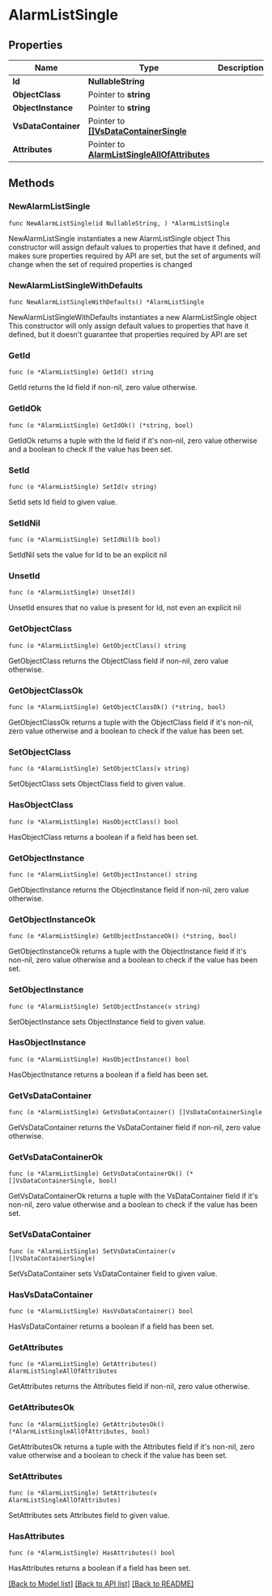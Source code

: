 # AlarmListSingle

## Properties

Name | Type | Description | Notes
------------ | ------------- | ------------- | -------------
**Id** | **NullableString** |  | 
**ObjectClass** | Pointer to **string** |  | [optional] 
**ObjectInstance** | Pointer to **string** |  | [optional] 
**VsDataContainer** | Pointer to [**[]VsDataContainerSingle**](VsDataContainerSingle.md) |  | [optional] 
**Attributes** | Pointer to [**AlarmListSingleAllOfAttributes**](AlarmListSingleAllOfAttributes.md) |  | [optional] 

## Methods

### NewAlarmListSingle

`func NewAlarmListSingle(id NullableString, ) *AlarmListSingle`

NewAlarmListSingle instantiates a new AlarmListSingle object
This constructor will assign default values to properties that have it defined,
and makes sure properties required by API are set, but the set of arguments
will change when the set of required properties is changed

### NewAlarmListSingleWithDefaults

`func NewAlarmListSingleWithDefaults() *AlarmListSingle`

NewAlarmListSingleWithDefaults instantiates a new AlarmListSingle object
This constructor will only assign default values to properties that have it defined,
but it doesn't guarantee that properties required by API are set

### GetId

`func (o *AlarmListSingle) GetId() string`

GetId returns the Id field if non-nil, zero value otherwise.

### GetIdOk

`func (o *AlarmListSingle) GetIdOk() (*string, bool)`

GetIdOk returns a tuple with the Id field if it's non-nil, zero value otherwise
and a boolean to check if the value has been set.

### SetId

`func (o *AlarmListSingle) SetId(v string)`

SetId sets Id field to given value.


### SetIdNil

`func (o *AlarmListSingle) SetIdNil(b bool)`

 SetIdNil sets the value for Id to be an explicit nil

### UnsetId
`func (o *AlarmListSingle) UnsetId()`

UnsetId ensures that no value is present for Id, not even an explicit nil
### GetObjectClass

`func (o *AlarmListSingle) GetObjectClass() string`

GetObjectClass returns the ObjectClass field if non-nil, zero value otherwise.

### GetObjectClassOk

`func (o *AlarmListSingle) GetObjectClassOk() (*string, bool)`

GetObjectClassOk returns a tuple with the ObjectClass field if it's non-nil, zero value otherwise
and a boolean to check if the value has been set.

### SetObjectClass

`func (o *AlarmListSingle) SetObjectClass(v string)`

SetObjectClass sets ObjectClass field to given value.

### HasObjectClass

`func (o *AlarmListSingle) HasObjectClass() bool`

HasObjectClass returns a boolean if a field has been set.

### GetObjectInstance

`func (o *AlarmListSingle) GetObjectInstance() string`

GetObjectInstance returns the ObjectInstance field if non-nil, zero value otherwise.

### GetObjectInstanceOk

`func (o *AlarmListSingle) GetObjectInstanceOk() (*string, bool)`

GetObjectInstanceOk returns a tuple with the ObjectInstance field if it's non-nil, zero value otherwise
and a boolean to check if the value has been set.

### SetObjectInstance

`func (o *AlarmListSingle) SetObjectInstance(v string)`

SetObjectInstance sets ObjectInstance field to given value.

### HasObjectInstance

`func (o *AlarmListSingle) HasObjectInstance() bool`

HasObjectInstance returns a boolean if a field has been set.

### GetVsDataContainer

`func (o *AlarmListSingle) GetVsDataContainer() []VsDataContainerSingle`

GetVsDataContainer returns the VsDataContainer field if non-nil, zero value otherwise.

### GetVsDataContainerOk

`func (o *AlarmListSingle) GetVsDataContainerOk() (*[]VsDataContainerSingle, bool)`

GetVsDataContainerOk returns a tuple with the VsDataContainer field if it's non-nil, zero value otherwise
and a boolean to check if the value has been set.

### SetVsDataContainer

`func (o *AlarmListSingle) SetVsDataContainer(v []VsDataContainerSingle)`

SetVsDataContainer sets VsDataContainer field to given value.

### HasVsDataContainer

`func (o *AlarmListSingle) HasVsDataContainer() bool`

HasVsDataContainer returns a boolean if a field has been set.

### GetAttributes

`func (o *AlarmListSingle) GetAttributes() AlarmListSingleAllOfAttributes`

GetAttributes returns the Attributes field if non-nil, zero value otherwise.

### GetAttributesOk

`func (o *AlarmListSingle) GetAttributesOk() (*AlarmListSingleAllOfAttributes, bool)`

GetAttributesOk returns a tuple with the Attributes field if it's non-nil, zero value otherwise
and a boolean to check if the value has been set.

### SetAttributes

`func (o *AlarmListSingle) SetAttributes(v AlarmListSingleAllOfAttributes)`

SetAttributes sets Attributes field to given value.

### HasAttributes

`func (o *AlarmListSingle) HasAttributes() bool`

HasAttributes returns a boolean if a field has been set.


[[Back to Model list]](../README.md#documentation-for-models) [[Back to API list]](../README.md#documentation-for-api-endpoints) [[Back to README]](../README.md)


